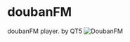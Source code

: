 # doubanFM
doubanFM player. by QT5
![DoubanFM](https://raw.githubusercontent.com/sbwtw/doubanFM/master/Snapshots/MainWindow.png)
